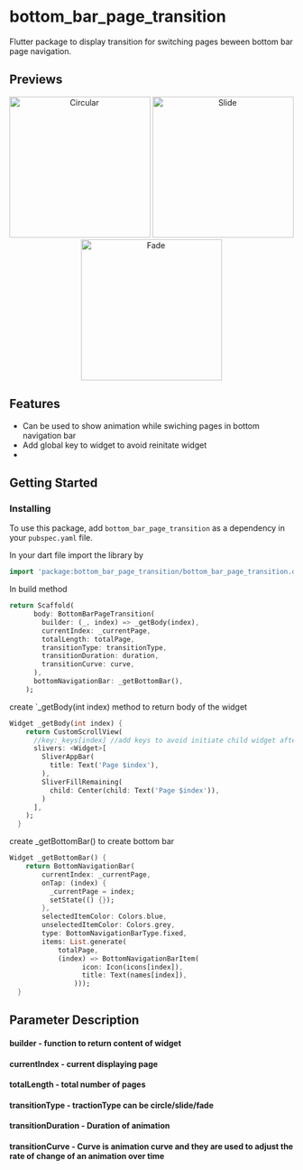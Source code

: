 # bottom_bar_page_transition

Flutter package to display transition for switching pages beween bottom bar page navigation.

## Previews

<p align="center">
  <img src="https://github.com/mdalameen/bottom_bar_page_transition/blob/master/assets/circular.gif?raw=true" width="250" alt="Circular">
  <img src="https://github.com/mdalameen/bottom_bar_page_transition/blob/master/assets/slide.gif?raw=true" width="250" alt="Slide">
  <img src="https://github.com/mdalameen/bottom_bar_page_transition/blob/master/assets/fade.gif?raw=true" width="250" alt="Fade">
</p>

## Features
  - Can be used to show animation while swiching pages in bottom navigation bar
  - Add global key to widget to avoid reinitate widget
  - 



## Getting Started

### Installing

To use this package, add `bottom_bar_page_transition` as a dependency in your `pubspec.yaml` file.

In your dart file import the library by

```dart
import 'package:bottom_bar_page_transition/bottom_bar_page_transition.dart';
```

In build method

```dart
return Scaffold(
      body: BottomBarPageTransition(
        builder: (_, index) => _getBody(index),
        currentIndex: _currentPage,
        totalLength: totalPage,
        transitionType: transitionType,
        transitionDuration: duration,
        transitionCurve: curve,
      ),
      bottomNavigationBar: _getBottomBar(),
    );
```

create `_getBody(int index) method to return body of the widget

```dart
Widget _getBody(int index) {
    return CustomScrollView(
      //key:_keys[index] //add keys to avoid initiate child widget after animation ends
      slivers: <Widget>[
        SliverAppBar(
          title: Text('Page $index'),
        ),
        SliverFillRemaining(
          child: Center(child: Text('Page $index')),
        )
      ],
    );
  }
```

create _getBottomBar() to create bottom bar

```dart
Widget _getBottomBar() {
    return BottomNavigationBar(
        currentIndex: _currentPage, 
        onTap: (index) {
          _currentPage = index;
          setState(() {});
        },
        selectedItemColor: Colors.blue,
        unselectedItemColor: Colors.grey,
        type: BottomNavigationBarType.fixed,
        items: List.generate(
            totalPage,
            (index) => BottomNavigationBarItem(
                  icon: Icon(icons[index]),
                  title: Text(names[index]),
                )));
  }
```


## Parameter Description

#### builder - function to return content of widget

#### currentIndex - current displaying page

#### totalLength - total number of pages

#### transitionType - tractionType can be circle/slide/fade

#### transitionDuration - Duration of animation

#### transitionCurve - Curve is animation curve and they are used to adjust the rate of change of an animation over time
